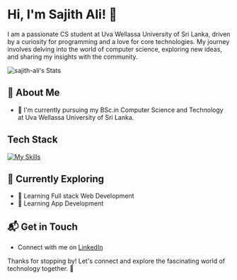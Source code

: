 # Hi, I'm Sajith Ali! 👋

I am a passionate CS student at Uva Wellassa University of Sri Lanka, driven by a curiosity for programming and a love for core technologies. My journey involves delving into the world of computer science, exploring new ideas, and sharing my insights with the community.

![sajith-ali's Stats](https://github-readme-stats.vercel.app/api?username=sajith-ali&theme=vue-dark&show_icons=true&hide_border=true&count_private=true)

## 🚀 About Me

- 🔭 I'm currently pursuing my BSc.in Computer Science and Technology at Uva Wellassa University of Sri Lanka.


## Tech Stack
[![My Skills](https://skillicons.dev/icons?i=c,java,py,js,html,css,pyvharm,vscode,git,github)](https://skillicons.dev)

## 🌱 Currently Exploring

- 🚀 Learning Full stack Web Development
- 🚀 Learning App Development
    
## 📬 Get in Touch

- Connect with me on [LinkedIn]((https://www.linkedin.com/in/mohammed-sajith-ali-6b6866304?utm_source=share&utm_campaign=share_via&utm_content=profile&utm_medium=android_app))

Thanks for stopping by! Let's connect and explore the fascinating world of technology together. 🚀


<!--

Here are some ideas to get you started:

- 🔭 I’m currently working on ...
- 🌱 I’m currently learning ...
- 👯 I’m looking to collaborate on ...
- 🤔 I’m looking for help with ...
- 💬 Ask me about ...
- 📫 How to reach me: ...
- 😄 Pronouns: ...
- ⚡ Fun fact: ...
-->
